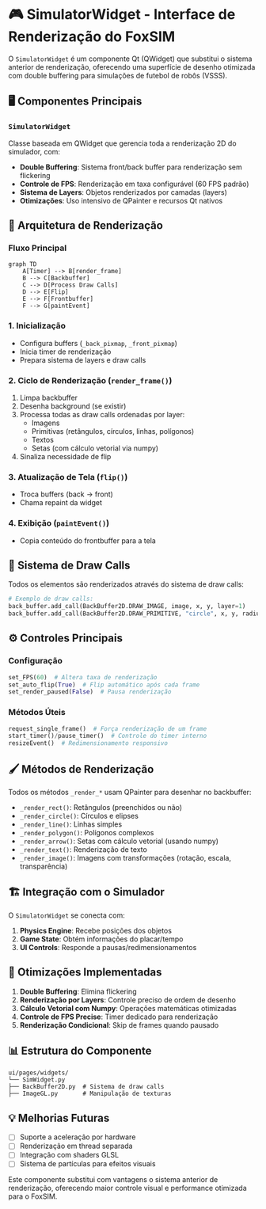 # 🎮 SimulatorWidget - Interface de Renderização do FoxSIM

O `SimulatorWidget` é um componente Qt (QWidget) que substitui o sistema anterior de renderização, oferecendo uma superfície de desenho otimizada com double buffering para simulações de futebol de robôs (VSSS).

## 🖥️ Componentes Principais

### `SimulatorWidget`
Classe baseada em QWidget que gerencia toda a renderização 2D do simulador, com:

- **Double Buffering**: Sistema front/back buffer para renderização sem flickering
- **Controle de FPS**: Renderização em taxa configurável (60 FPS padrão)
- **Sistema de Layers**: Objetos renderizados por camadas (layers)
- **Otimizações**: Uso intensivo de QPainter e recursos Qt nativos

## 🔧 Arquitetura de Renderização

### Fluxo Principal
```mermaid
graph TD
    A[Timer] --> B[render_frame]
    B --> C[Backbuffer]
    C --> D[Process Draw Calls]
    D --> E[Flip]
    E --> F[Frontbuffer]
    F --> G[paintEvent]
```

### 1. Inicialização
- Configura buffers (`_back_pixmap`, `_front_pixmap`)
- Inicia timer de renderização
- Prepara sistema de layers e draw calls

### 2. Ciclo de Renderização (`render_frame()`)
1. Limpa backbuffer
2. Desenha background (se existir)
3. Processa todas as draw calls ordenadas por layer:
   - Imagens
   - Primitivas (retângulos, círculos, linhas, polígonos)
   - Textos
   - Setas (com cálculo vetorial via numpy)
4. Sinaliza necessidade de flip

### 3. Atualização de Tela (`flip()`)
- Troca buffers (back → front)
- Chama repaint da widget

### 4. Exibição (`paintEvent()`)
- Copia conteúdo do frontbuffer para a tela

## 🎨 Sistema de Draw Calls
Todos os elementos são renderizados através do sistema de draw calls:

```python
# Exemplo de draw calls:
back_buffer.add_call(BackBuffer2D.DRAW_IMAGE, image, x, y, layer=1)
back_buffer.add_call(BackBuffer2D.DRAW_PRIMITIVE, "circle", x, y, radius, color, layer=2)
```

## ⚙️ Controles Principais

### Configuração
```python
set_FPS(60)  # Altera taxa de renderização
set_auto_flip(True)  # Flip automático após cada frame
set_render_paused(False)  # Pausa renderização
```

### Métodos Úteis
```python
request_single_frame()  # Força renderização de um frame
start_timer()/pause_timer()  # Controle do timer interno
resizeEvent()  # Redimensionamento responsivo
```

## 🖌️ Métodos de Renderização
Todos os métodos `_render_*` usam QPainter para desenhar no backbuffer:

- `_render_rect()`: Retângulos (preenchidos ou não)
- `_render_circle()`: Círculos e elipses
- `_render_line()`: Linhas simples
- `_render_polygon()`: Polígonos complexos
- `_render_arrow()`: Setas com cálculo vetorial (usando numpy)
- `_render_text()`: Renderização de texto
- `_render_image()`: Imagens com transformações (rotação, escala, transparência)

## 🏗️ Integração com o Simulador
O `SimulatorWidget` se conecta com:

1. **Physics Engine**: Recebe posições dos objetos
2. **Game State**: Obtém informações do placar/tempo
3. **UI Controls**: Responde a pausas/redimensionamentos

## 🚀 Otimizações Implementadas

1. **Double Buffering**: Elimina flickering
2. **Renderização por Layers**: Controle preciso de ordem de desenho
3. **Cálculo Vetorial com Numpy**: Operações matemáticas otimizadas
4. **Controle de FPS Precise**: Timer dedicado para renderização
5. **Renderização Condicional**: Skip de frames quando pausado

## 📊 Estrutura do Componente

```
ui/pages/widgets/
└── SimWidget.py
├── BackBuffer2D.py  # Sistema de draw calls
├── ImageGL.py       # Manipulação de texturas
```

## 💡 Melhorias Futuras

- [ ] Suporte a aceleração por hardware
- [ ] Renderização em thread separada
- [ ] Integração com shaders GLSL
- [ ] Sistema de partículas para efeitos visuais

Este componente substitui com vantagens o sistema anterior de renderização, oferecendo maior controle visual e performance otimizada para o FoxSIM.